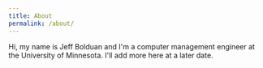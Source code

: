 ```yaml
---
title: About
permalink: /about/
---
```

Hi, my name is Jeff Bolduan and I'm a computer management engineer at the University of Minnesota.  I'll add more here at a later date.
